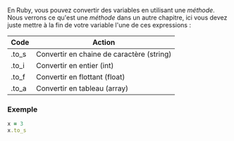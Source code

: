 En Ruby, vous pouvez convertir des variables en utilisant une *méthode*.  
Nous verrons ce qu'est une *méthode* dans un autre chapitre, ici vous devez juste mettre à la fin de votre variable l'une de ces expressions :

Code  |  Action
------|------
.to_s  |  Convertir en chaine de caractère (string)
.to_i  |  Convertir en entier (int)
.to_f  |  Convertir en flottant (float)
.to_a  |  Convertir en tableau (array)

### Exemple
```ruby
x = 3
x.to_s
```